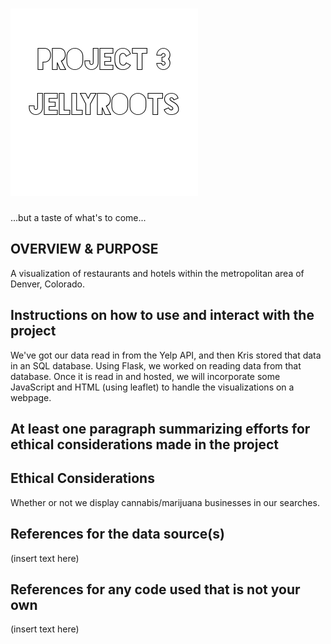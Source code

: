 ![Header Image](Images/p3jr.png "Title Tile")
=============================

...but a taste of what's to come...

OVERVIEW & PURPOSE
- 
A visualization of restaurants and hotels within the metropolitan area of Denver, Colorado.


Instructions on how to use and interact with the project
-
We've got our data read in from the Yelp API, and then Kris stored that data in an SQL database. Using Flask, we worked on reading data from that database. Once it is read in and hosted, we will incorporate some JavaScript and HTML (using leaflet) to handle the visualizations on a webpage.


At least one paragraph summarizing efforts for ethical considerations made in the project
-


Ethical Considerations
- 
Whether or not we display cannabis/marijuana businesses in our searches.

  
References for the data source(s)
-
(insert text here)

  
References for any code used that is not your own
-
(insert text here)


